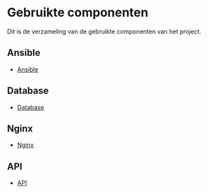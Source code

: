 # Gebruikte componenten
Dit is de verzameling van de gebruikte componenten van het project.

## Ansible
* [Ansible](ansible.md)

## Database
* [Database](Database.md)

## Nginx
* [Nginx](Nginx.md)

## API
* [API](api.md)